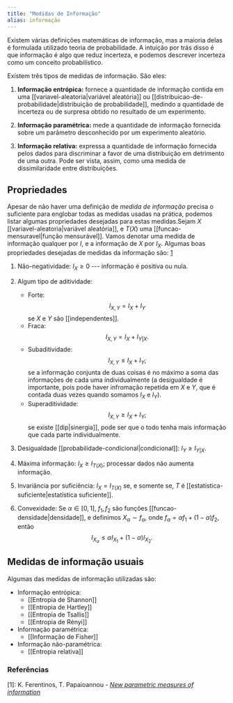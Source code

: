 ```yaml
---
title: "Medidas de Informação"
alias: informação
---
```


Existem várias definições matemáticas de informação, mas a maioria delas é formulada utilizado teoria de probabilidade. A intuição por trás disso é que informação é algo que reduz incerteza, e podemos descrever incerteza como um conceito probabilístico.

Existem três tipos de medidas de informação. São eles:

1. **Informação entrópica:** fornece a quantidade de informação contida em uma [[variavel-aleatoria|variável aleatória]] ou [[distribuicao-de-probabilidade|distribuição de probabilidade]], medindo a quantidade de incerteza ou de surpresa obtido no resultado de um experimento.

2. **Informação paramétrica:** mede a quantidade de informação fornecida sobre um parâmetro desconhecido por um experimento aleatório.

3. **Informação relativa:** expressa a quantidade de informação fornecida pelos dados para discriminar a favor de uma distribuição em detrimento de uma outra. Pode ser vista, assim, como uma medida de dissimilaridade entre distribuições.

## Propriedades
Apesar de não haver uma definição de *medida de informação* precisa o suficiente para englobar todas as medidas usadas na prática, podemos listar algumas propriedades desejadas para estas medidas.Sejam $X$ [[variavel-aleatoria|variável aleatória]], e $T(X)$ uma [[funcao-mensuravel|função mensurável]]. Vamos denotar uma medida de informação qualquer por $I$, e a informação de $X$ por $I_X$. Algumas boas propriedades desejadas de medidas da informação são: [1](#referências)

1. Não-negatividade: $I_X \ge 0$ --- informação é positiva ou nula.

2. Algum tipo de aditividade:
	- Forte: $$I_{X,Y} = I_X + I_Y$$ se $X$ e $Y$ são [[independentes]].
	- Fraca: $$I_{X,Y} = I_X + I_{Y|X}.$$
	- Subaditividade: $$I_{X,Y} \le I_X + I_Y;$$se a informação conjunta de duas coisas é no máximo a soma das informações de cada uma individualmente (a desigualdade é importante, pois pode haver infromação repetida em $X$ e $Y$, que é contada duas vezes quando somamos $I_X$ e $I_Y$).
	- Superaditividade: $$I_{X,Y} \ge I_X + I_Y;$$se existe [[dip|sinergia]], pode ser que o todo tenha mais informação que cada parte individualmente.

3. Desigualdade [[probabilidade-condicional|condicional]]: $I_Y \ge I_{Y|X}.$

4. Máxima informação: $I_X \ge I_{T(X)};$ processar dados não aumenta informação.

5. Invariância por suficiência: $I_{X} = I_{T(X)}$ se, e somente se, $T$ é [[estatistica-suficiente|estatística suficiente]].

6. Convexidade: Se $\alpha \in [0,1]$, $f_1,f_2$ são funções [[funcao-densidade|densidade]], e definimos $X_\alpha \sim f_\alpha$, onde $f_\alpha = \alpha f_1 + (1-\alpha)f_2$, então
$$
I_{X_\alpha} \le \alpha I_{X_1} + (1-\alpha)I_{X_2}.
$$


## Medidas de informação usuais
Algumas das medidas de informação utilizadas são:

- Informação entrópica:
	- [[Entropia de Shannon]]
	- [[Entropia de Hartley]]
	- [[Entropia de Tsallis]]
	- [[Entropia de Rényi]]
- Informação paramétrica:
	- [[Informação de Fisher]]
- Informação não-paramétrica:
	- [[Entropia relativa]]


### Referências
[1]: K. Ferentinos, T. Papaioannou - [*New parametric measures of information*](https://core.ac.uk/download/pdf/82659216.pdf)